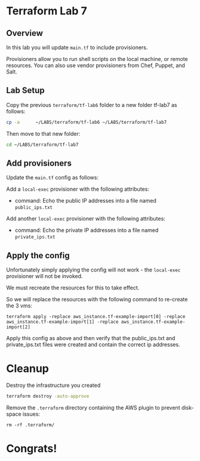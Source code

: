 # Terraform Lab 7

## Overview 
In this lab you will update `main.tf` to include provisioners.

Provisioners allow you to run shell scripts on the local machine, or remote resources. You can also use vendor provisioners from Chef, Puppet, and Salt.

## Lab Setup

Copy the previous ```terraform/tf-lab6``` folder to a new folder tf-lab7 as follows:

```sh
cp -a      ~/LABS/terraform/tf-lab6 ~/LABS/terraform/tf-lab7

```

Then move to that new folder:

```sh
cd ~/LABS/terraform/tf-lab7
```



## Add provisioners
Update the ```main.tf``` config as follows:

Add a `local-exec` provisioner with the following attributes: 
- command: Echo the public IP addresses into a file named `public_ips.txt`

Add another `local-exec` provisioner with the following attributes: 
- command: Echo the private IP addresses into a file named `private_ips.txt`

## Apply the config

Unfortunately simply applying the config will not work - the ```local-exec``` provisioner will not be invoked.

We must recreate the resources for this to take effect.

So we will replace the resources with the following command to re-create the 3 vms:

```
terraform apply -replace aws_instance.tf-example-import[0] -replace aws_instance.tf-example-import[1] -replace aws_instance.tf-example-import[2]
```

Apply this config as above and then verify that the public_ips.txt and private_ips.txt files were created and contain the correct ip addresses.

# Cleanup

Destroy the infrastructure you created
```sh
terraform destroy -auto-approve
```

Remove the ```.terraform``` directory containing the AWS plugin to prevent disk-space issues:
```
rm -rf .terraform/
```

# Congrats! 
